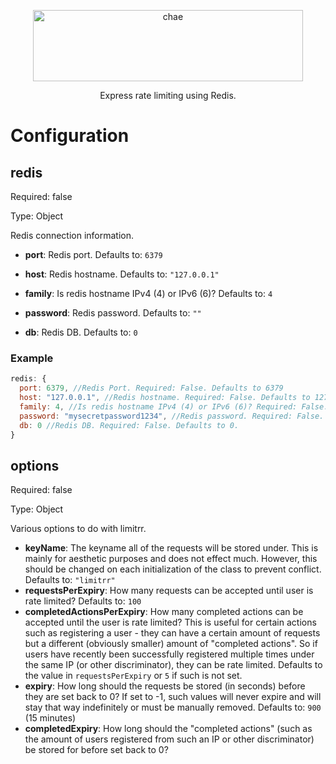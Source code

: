 <p align="center">
  <a href="https://github.com/eddiejibson/chae-limitrr">
    <img alt="chae" src="https://cdn.oxro.io/chae/img/limitrr.png" width="432.8" height="114.2">
  </a> </p> <p align="center">Express rate limiting using Redis.</p>


# Configuration

## redis
Required: false

Type: Object

Redis connection information.

* **port**: Redis port. Defaults to: `6379`

* **host**: Redis hostname. Defaults to: `"127.0.0.1"`

* **family**: Is redis hostname IPv4 (4) or IPv6 (6)? Defaults to: `4`

* **password**: Redis password. Defaults to: `""`

* **db**: Redis DB. Defaults to: `0`

### Example

``` javascript
redis: {
  port: 6379, //Redis Port. Required: False. Defaults to 6379
  host: "127.0.0.1", //Redis hostname. Required: False. Defaults to 127.0.0.1.
  family: 4, //Is redis hostname IPv4 (4) or IPv6 (6)? Required: False. Defaults to 4 (IPv4).
  password: "mysecretpassword1234", //Redis password. Required: False. Defaults to empty.
  db: 0 //Redis DB. Required: False. Defaults to 0.
}
```

## options
Required: false

Type: Object

Various options to do with limitrr.

* **keyName**: The keyname all of the requests will be stored under. This is mainly for aesthetic purposes and does not effect much. However, this should be changed on each initialization of the class to prevent conflict. Defaults to: `"limitrr"`
* **requestsPerExpiry**: How many requests can be accepted until user is rate limited? Defaults to: `100`
* **completedActionsPerExpiry**: How many completed actions can be accepted until the user is rate limited? This is useful for certain actions such as registering a user - they can have a certain amount of requests but a different (obviously smaller) amount of "completed actions". So if users have recently been successfully registered multiple times under the same IP (or other discriminator), they can be rate limited. Defaults to the value in `requestsPerExpiry` or `5` if such is not set.
* **expiry**: How long should the requests be stored (in seconds) before they are set back to 0? If set to -1, such values will never expire and will stay that way indefinitely or must be manually removed. Defaults to: `900` (15 minutes)
* **completedExpiry**: How long should the "completed actions" (such as the amount of users registered from such an IP or other discriminator) be stored for before set back to 0? 

### 
  
